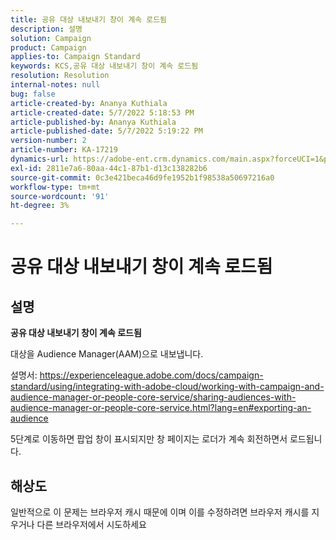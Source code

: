 ```yaml
---
title: 공유 대상 내보내기 창이 계속 로드됨
description: 설명
solution: Campaign
product: Campaign
applies-to: Campaign Standard
keywords: KCS,공유 대상 내보내기 창이 계속 로드됨
resolution: Resolution
internal-notes: null
bug: false
article-created-by: Ananya Kuthiala
article-created-date: 5/7/2022 5:18:53 PM
article-published-by: Ananya Kuthiala
article-published-date: 5/7/2022 5:19:22 PM
version-number: 2
article-number: KA-17219
dynamics-url: https://adobe-ent.crm.dynamics.com/main.aspx?forceUCI=1&pagetype=entityrecord&etn=knowledgearticle&id=d6ac16c3-29ce-ec11-a7b5-0022480a8e40
exl-id: 2811e7a6-80aa-44c1-87b1-d13c138282b6
source-git-commit: 0c3e421beca46d9fe1952b1f98538a50697216a0
workflow-type: tm+mt
source-wordcount: '91'
ht-degree: 3%

---
```


# 공유 대상 내보내기 창이 계속 로드됨

## 설명


<b>공유 대상 내보내기 창이 계속 로드됨</b>

대상을 Audience Manager(AAM)으로 내보냅니다.

설명서: https://experienceleague.adobe.com/docs/campaign-standard/using/integrating-with-adobe-cloud/working-with-campaign-and-audience-manager-or-people-core-service/sharing-audiences-with-audience-manager-or-people-core-service.html?lang=en#exporting-an-audience

5단계로 이동하면 팝업 창이 표시되지만 창 페이지는 로더가 계속 회전하면서 로드됩니다.


## 해상도


일반적으로 이 문제는 브라우저 캐시 때문에 이며 이를 수정하려면 브라우저 캐시를 지우거나 다른 브라우저에서 시도하세요
